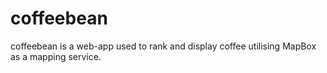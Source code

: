 # coffeebean
coffeebean is a web-app used to rank and display coffee utilising MapBox as a mapping service. 
